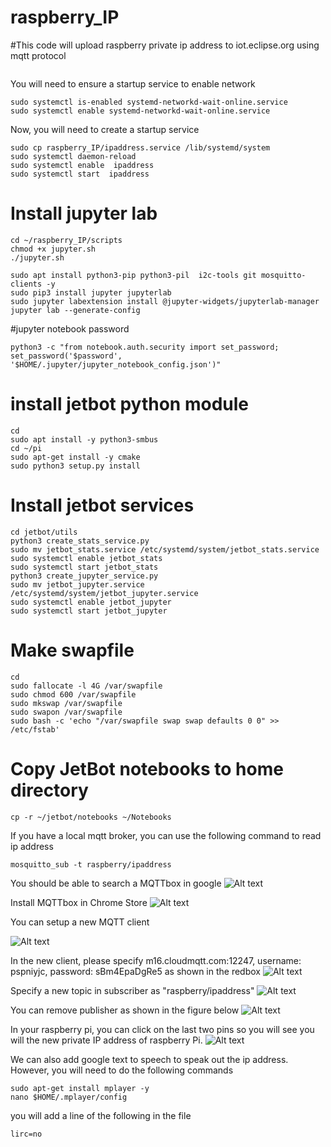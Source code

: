# raspberry_IP
#This code will upload raspberry private ip address to iot.eclipse.org using mqtt protocol
```

```

You will need to ensure a startup service to enable network
```
sudo systemctl is-enabled systemd-networkd-wait-online.service
sudo systemctl enable systemd-networkd-wait-online.service
```
Now, you will need to create a startup service
```
sudo cp raspberry_IP/ipaddress.service /lib/systemd/system
sudo systemctl daemon-reload
sudo systemctl enable  ipaddress
sudo systemctl start  ipaddress
```


# Install jupyter lab
```
cd ~/raspberry_IP/scripts
chmod +x jupyter.sh
./jupyter.sh

```



```
sudo apt install python3-pip python3-pil  i2c-tools git mosquitto-clients -y
sudo pip3 install jupyter jupyterlab
sudo jupyter labextension install @jupyter-widgets/jupyterlab-manager
jupyter lab --generate-config
```
#jupyter notebook password
```
python3 -c "from notebook.auth.security import set_password; set_password('$password', '$HOME/.jupyter/jupyter_notebook_config.json')"
```
# install jetbot python module
```
cd
sudo apt install -y python3-smbus
cd ~/pi
sudo apt-get install -y cmake
sudo python3 setup.py install 
```
# Install jetbot services
```
cd jetbot/utils
python3 create_stats_service.py
sudo mv jetbot_stats.service /etc/systemd/system/jetbot_stats.service
sudo systemctl enable jetbot_stats
sudo systemctl start jetbot_stats
python3 create_jupyter_service.py
sudo mv jetbot_jupyter.service /etc/systemd/system/jetbot_jupyter.service
sudo systemctl enable jetbot_jupyter
sudo systemctl start jetbot_jupyter
```
# Make swapfile
```
cd 
sudo fallocate -l 4G /var/swapfile
sudo chmod 600 /var/swapfile
sudo mkswap /var/swapfile
sudo swapon /var/swapfile
sudo bash -c 'echo "/var/swapfile swap swap defaults 0 0" >> /etc/fstab'
```
# Copy JetBot notebooks to home directory
```
cp -r ~/jetbot/notebooks ~/Notebooks
```



If you have a local mqtt broker, you can use the following command to read ip address
```
mosquitto_sub -t raspberry/ipaddress
```

You should be able to search a MQTTbox in google
![Alt text](mqtt/step1.png?raw=true "Download MQTTBox")

Install MQTTbox in Chrome Store
![Alt text](mqtt/step2.png?raw=true "MQTTBox")

You can setup a new MQTT client

![Alt text](mqtt/step3.png?raw=true "MQTTBox")

In the new client, please specify m16.cloudmqtt.com:12247, username: pspniyjc, password: sBm4EpaDgRe5 as shown in the redbox
![Alt text](mqtt/step4.png?raw=true "MQTTBox")


Specify a new topic in subscriber as "raspberry/ipaddress"
![Alt text](mqtt/step5.png?raw=true "MQTTBox")

You can remove publisher as shown in the figure below
![Alt text](mqtt/step6.png?raw=true "MQTTBox")

In your raspberry pi, you can click on the last two pins so you will see you will the new private IP address of raspberry Pi.
![Alt text](mqtt/step7.png?raw=true "MQTTBox")

We can also add google text to speech to speak out the ip address. However, you will need to do the following commands
```
sudo apt-get install mplayer -y
nano $HOME/.mplayer/config 
```
you will add a line of the following in the file
```
lirc=no
```
